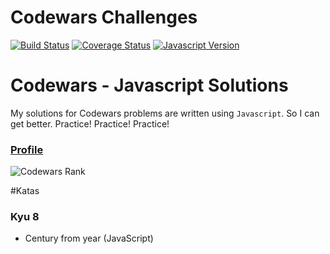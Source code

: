 # Codewars Challenges

[![Build Status](https://travis-ci.org/the-zebulan/CodeWars.svg?branch=master)](https://travis-ci.org/the-zebulan/CodeWars)
[![Coverage Status](https://coveralls.io/repos/github/the-zebulan/CodeWars/badge.svg?branch=master)](https://coveralls.io/github/the-zebulan/CodeWars?branch=master)
[![Javascript Version](https://img.shields.io/badge/javascript-blue.svg)]()

# Codewars - Javascript Solutions

My solutions for Codewars problems are written using `Javascript`.
So I can get better. Practice! Practice! Practice!

### [Profile](http://www.codewars.com/users/zebulan)
![Codewars Rank](https://www.codewars.com/users/Ronaldss/badges/large)

#Katas
### Kyu 8
* Century from year (JavaScript)


